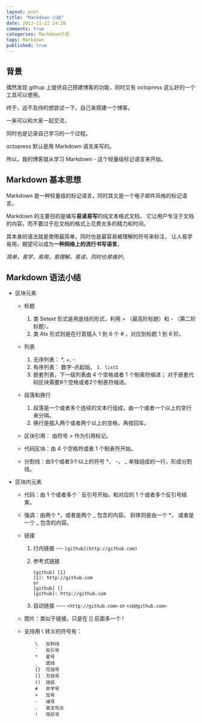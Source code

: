 ```yaml
---
layout: post
title: "Markdown 小结"
date: 2013-11-22 14:28
comments: true
categories: Markdown介绍
tags: Markdown
published: true
---
```


## 背景

偶然发现 githup 上提供自己搭建博客的功能，同时又有 octopress 这么好的一个工具可以使用。

终于，迫不及待的想尝试一下，自己来搭建一个博客。

一来可以和大家一起交流，

同时也是记录自己学习的一个过程。

octopress 默认是用 Markdown 语言来写的。

所以，我的博客就从学习 Markdown - 这个轻量级标记语言来开始。

<!-- more -->

## Markdown 基本思想

Markdown 是一种轻量级的标记语言，同时其又是一个电子邮件风格的标记语言。

Markdown 的主要目的是编写**易读易写**的纯文本格式文档，
它让用户专注于文档的内容，而不要过于在文档的格式上花费太多的精力和时间。

其本身的语法就是使用最简单，同时也是最容易被理解的符号来标注，
让人易学易用，期望可以成为**一种网络上的流行书写语言**。

*简单，易学，易用，易理解，易读，同时也易维护*。

## Markdown 语法小结

+   区块元素
    -   标题
        1.  类 Setext 形式是用底线的形式，利用 = （最高阶标题）和 - 
            （第二阶标题）。
        2.  类 Atx 形式则是在行首插入 1 到 6 个 # ，对应到标题 1 到 6 阶。 

    -   列表
        1.  无序列表： \*, \+, \-
        2.  有序列表： 数字-点起始。 `1. list1`
        3.  嵌套列表，下一级列表由 4 个空格或者 1 个制表符缩进；
            对于嵌套代码区块需要8个空格或者2个制表符缩进。

    -   段落和换行
        1.  段落是一个或者多个连续的文本行组成，由一个或者一个以上的空行来分隔。
        2.  换行是插入两个或者两个以上的空格，再按回车。

    -   区块引用： 由符号 > 作为引用标记。
    
    -   代码区块：由 4 个空格符或者 1 个制表符开始。
       
    -   分割线：由3个或者3个以上的符号 \*， \-， \_ 单独组成的一行，形成分割线。
    
+   区块内元素
    -   代码：由 1 个或者多个 \` 反引号开始，和对应的 1 
            个或者多个反引号结束。
    -   强调：由两个 \*，或者是两个 \_ 包含的内容。 斜体则是由一个 \*，
        或者是一个 \_ 包含的内容。
    -   链接
        1.  行内链接 --- `[github](http://github.com)`
        2.  参考式链接 
                
                [github] [1]
                [1]: http://github.com
                or
                [github] []
                [github]: http://github.com
        
        3.  自动链接 ---- `<http://github.com>` or `<sb@github.com>`
        
    -   图片：类似于链接，只是在 \[] 前面多一个 \!
    -   支持用 \\ 转义的符号有：
    
                \   反斜线
                `   反引号
                *   星号
                _   底线
                {}  花括号
                []  方括号
                ()  括弧
                #   井字号
                +   加号
                -   减号
                .   英文句点
                !   惊叹号